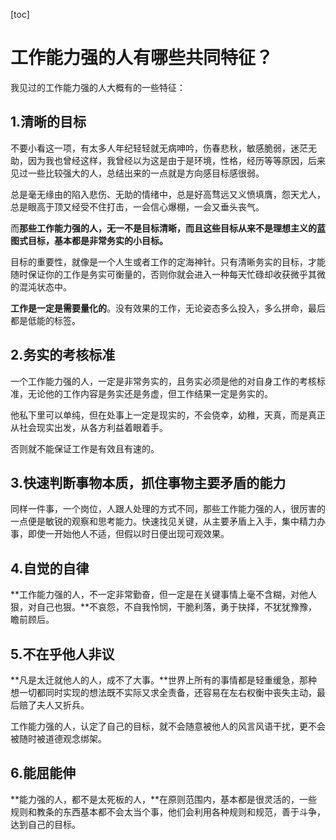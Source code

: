 [toc]



# 工作能力强的人有哪些共同特征？

我见过的工作能力强的人大概有的一些特征：

## 1.清晰的目标

不要小看这一项，有太多人年纪轻轻就无病呻吟，伤春悲秋，敏感脆弱，迷茫无助，因为我也曾经这样，我曾经以为这是由于是环境，性格，经历等等原因，后来见过一些比较强大的人，总结出来的一点就是方向感目标感很弱。

总是毫无缘由的陷入悲伤、无助的情绪中，总是好高骛远又义愤填膺，怨天尤人，总是眼高于顶又经受不住打击，一会信心爆棚，一会又垂头丧气。

而**那些工作能力强的人，无一不是目标清晰，而且这些目标从来不是理想主义的蓝图式目标，基本都是非常务实的小目标。**

目标的重要性，就像是一个人生或者工作的定海神针。只有清晰务实的目标，才能随时保证你的工作是务实可衡量的，否则你就会进入一种每天忙碌却收获微乎其微的混沌状态中。

**工作是一定是需要量化的**。没有效果的工作，无论姿态多么投入，多么拼命，最后都是低能的标签。

## 2.务实的考核标准

一个工作能力强的人，一定是非常务实的，且务实必须是他的对自身工作的考核标准，无论他的工作内容是务实还是务虚，但工作结果一定是务实的。

他私下里可以单纯，但在处事上一定是现实的，不会侥幸，幼稚，天真，而是真正从社会现实出发，从各方利益着眼着手。

否则就不能保证工作是有效且有速的。

## 3.快速判断事物本质，抓住事物主要矛盾的能力

同样一件事，一个岗位，人跟人处理的方式不同，那些工作能力强的人，很厉害的一点便是敏锐的观察和思考能力。快速找见关键，从主要矛盾上入手，集中精力办事，即使一开始他人不适，但假以时日便出现可观效果。

## 4.自觉的自律

**工作能力强的人，不一定非常勤奋，但一定是在关键事情上毫不含糊，对他人狠，对自己也狠。**不哀怨，不自我怜悯，干脆利落，勇于抉择，不犹犹豫豫，瞻前顾后。

## 5.不在乎他人非议

**凡是太迁就他人的人，成不了大事。**世界上所有的事情都是轻重缓急，那种想一切都同时实现的想法既不实际又求全责备，还容易在左右权衡中丧失主动，最后赔了夫人又折兵。

工作能力强的人，认定了自己的目标，就不会随意被他人的风言风语干扰，更不会被随时被道德观念绑架。

## 6.能屈能伸

**能力强的人，都不是太死板的人，**在原则范围内，基本都是很灵活的，一些规则和教条的东西基本都不会太当个事，他们会利用各种规则和规范，善于斗争，达到自己的目标。